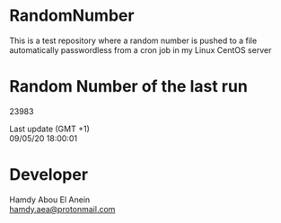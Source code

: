 # RandomNumber    
This is a test repository where a random number is pushed to a file automatically passwordless from a cron job in my Linux CentOS server    
# Random Number of the last run   
23983
      
Last update (GMT +1)    
09/05/20 18:00:01
# Developer    
Hamdy Abou El Anein   
hamdy.aea@protonmail.com
